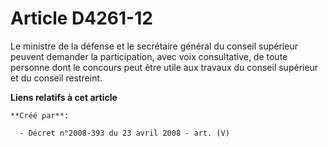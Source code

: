 # Article D4261-12

Le ministre de la défense et le secrétaire général du conseil supérieur peuvent demander la participation, avec voix
consultative, de toute personne dont le concours peut être utile aux travaux du conseil supérieur et du conseil restreint.

**Liens relatifs à cet article**

	**Créé par**:

	  - Décret n°2008-393 du 23 avril 2008 - art. (V)
